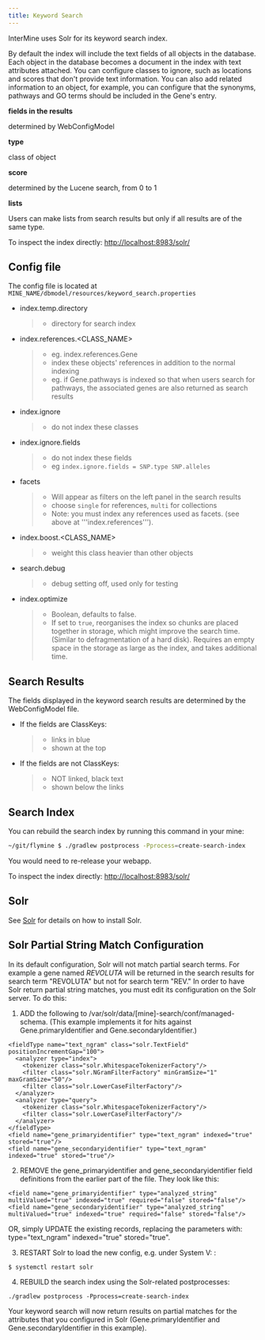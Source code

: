 ```yaml
---
title: Keyword Search
---
```


InterMine uses Solr for its keyword search index.

By default the index will include the text fields of all objects in the database. Each object in the database becomes a document in the index with text attributes attached. You can configure classes to ignore, such as locations and scores that don't provide text information. You can also add related information to an object, for example, you can configure that the synonyms, pathways and GO terms should be included in the Gene's entry.

**fields in the results**

determined by WebConfigModel

**type**

class of object

**score**

determined by the Lucene search, from 0 to 1

**lists**

Users can make lists from search results but only if all results are of the same type.

To inspect the index directly: [http://localhost:8983/solr/](http://localhost:8983/solr/)

## Config file

The config file is located at `MINE_NAME/dbmodel/resources/keyword_search.properties`

* index.temp.directory

  > * directory for search index

* index.references.&lt;CLASS\_NAME&gt;

  > * eg. index.references.Gene
  > * index these objects' references in addition to the normal indexing
  > * eg. if Gene.pathways is indexed so that when users search for pathways, the associated genes are also returned as search results

* index.ignore

  > * do not index these classes

* index.ignore.fields

  > * do not index these fields
  > * eg `index.ignore.fields = SNP.type SNP.alleles`

* facets

  > * Will appear as filters on the left panel in the search results
  > * choose `single` for references, `multi` for collections
  > * Note: you must index any references used as facets. \(see above at '''index.references'''\).

* index.boost.&lt;CLASS\_NAME&gt;

  > * weight this class heavier than other objects

* search.debug

  > * debug setting off, used only for testing

* index.optimize

  > * Boolean, defaults to false.
  > * If set to `true`, reorganises the index so chunks are placed together in storage, which might improve the search time. \(Similar to defragmentation of a hard disk\). Requires an empty space in the storage as large as the index, and takes additional time.

## Search Results

The fields displayed in the keyword search results are determined by the WebConfigModel file.

* If the fields are ClassKeys:

  > * links in blue
  > * shown at the top

* If the fields are not ClassKeys:

  > * NOT linked, black text
  > * shown below the links

## Search Index

You can rebuild the search index by running this command in your mine:

```bash
~/git/flymine $ ./gradlew postprocess -Pprocess=create-search-index
```

You would need to re-release your webapp.

To inspect the index directly: [http://localhost:8983/solr/](http://localhost:8983/solr/)

## Solr

See [Solr](../../system-requirements/software/solr.md) for details on how to install Solr.

## Solr Partial String Match Configuration

In its default configuration, Solr will not match partial search terms. For example a gene named _REVOLUTA_ will be returned in the search results for search term "REVOLUTA" but not for search term "REV." In order to have Solr return partial string matches, you must edit its configuration on the Solr server. To do this:

1. ADD the following to /var/solr/data/\[mine\]-search/conf/managed-schema. \(This example implements it for hits against Gene.primaryIdentifier and Gene.secondaryIdentifier.\)

```markup
<fieldType name="text_ngram" class="solr.TextField" positionIncrementGap="100">
  <analyzer type="index">
    <tokenizer class="solr.WhitespaceTokenizerFactory"/>
    <filter class="solr.NGramFilterFactory" minGramSize="1" maxGramSize="50"/>
    <filter class="solr.LowerCaseFilterFactory"/>
  </analyzer>
  <analyzer type="query">
    <tokenizer class="solr.WhitespaceTokenizerFactory"/>
    <filter class="solr.LowerCaseFilterFactory"/>
  </analyzer>
</fieldType>
<field name="gene_primaryidentifier" type="text_ngram" indexed="true" stored="true"/>
<field name="gene_secondaryidentifier" type="text_ngram" indexed="true" stored="true"/>
```

2. REMOVE the gene\_primaryidentifier and gene\_secondaryidentifier field definitions from the earlier part of the file. They look like this:

```markup
<field name="gene_primaryidentifier" type="analyzed_string" multiValued="true" indexed="true" required="false" stored="false"/>
<field name="gene_secondaryidentifier" type="analyzed_string" multiValued="true" indexed="true" required="false" stored="false"/>
```

OR, simply UPDATE the existing records, replacing the parameters with: type="text\_ngram" indexed="true" stored="true".

3. RESTART Solr to load the new config, e.g. under System V: :

```text
$ systemctl restart solr
```

4. REBUILD the search index using the Solr-related postprocesses:

```text
./gradlew postprocess -Pprocess=create-search-index
```

Your keyword search will now return results on partial matches for the attributes that you configured in Solr \(Gene.primaryIdentifier and Gene.secondaryIdentifier in this example\).
